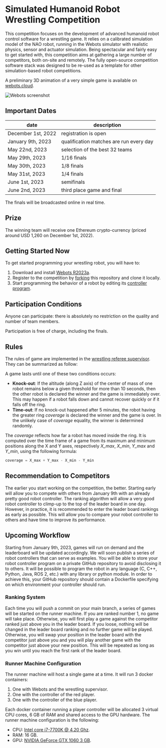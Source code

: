 # Simulated Humanoid Robot Wrestling Competition

This competition focuses on the development of advanced humanoid robot control software for a wrestling game. It relies on a calibrated simulation model of the NAO robot, running in the Webots simulator with realistic physics, sensor and actuator simulation. Being spectacular and fairly easy to get started with, this competition aims at gathering a large number of competitors, both on-site and remotely. The fully open-source competition software stack was designed to be re-used as a template for other simulation-based robot competitions.

A preliminary 3D animation of a very simple game is available on [webots.cloud](https://webots.cloud/AcrEbH3).

![Webots screenshot](wrestling.jpg "Webots screenshot")

## Important Dates

| date               | description                             |
|--------------------|-----------------------------------------|
| December 1st, 2022 | registration is open                    |
| January 9th, 2023  | qualification matches are run every day |
| May 22nd, 2023     | selection of the best 32 teams          |
| May 29th, 2023     | 1/16 finals                             |
| May 30th, 2023     | 1/8 finals                              |
| May 31st, 2023     | 1/4 finals                              |
| June 1st, 2023     | semifinals                              |
| June 2nd, 2023     | third place game and final              |

The finals will be broadcasted online in real time.

## Prize

The winning team will receive one Ethereum crypto-currency (priced around USD 1,260 on December 1st, 2022).

## Getting Started Now

To get started programming your wrestling robot, you will have to:

1. Download and install [Webots R2023a](https://github.com/cyberbotics/webots/releases/tag/R2023a).
2. Register to the competition by [forking](https://github.com/cyberbotics/wrestling/fork) this repository and clone it locally.
3. Start programming the behavior of a robot by editing its [controller program](controllers/wrestler_red/wrestler_red.py).

## Participation Conditions

Anyone can participate: there is absolutely no restriction on the quality and number of team members.

Participation is free of charge, including the finals.

## Rules

The rules of game are implemented in the [wrestling referee supervisor](controllers/wrestling_referee/wrestling_referee.py).
They can be summarized as follow:

A game lasts until one of these two conditions occurs:
- **Knock-out**: If the altitude (along Z axis) of the center of mass of one robot remains below a given threshold for more than 10 seconds, then the other robot is declared the winner and the game is immediately over. This may happen if a robot falls down and cannot recover quickly or if it falls off the ring.
- **Time-out**: If no knock-out happened after 5 minutes, the robot having the greater ring *coverage* is declared the winner and the game is over. In the unlikely case of *coverage* equality, the winner is determined randomly. 

The *coverage* reflects how far a robot has moved inside the ring. It is computed over the time frame of a game from its maximum and minimum positions along the X and Y axes, respectively *X_max*, *X_min*, *Y_max* and *Y_min*, using the following formula:

```python
coverage = X_max + Y_max - X_min - Y_min
```

## Recommendation to Competitors

The earlier you start working on the competition, the better.
Starting early will allow you to compete with others from January 9th with an already pretty good robot controller.
The ranking algorithm will allow a very good robot controller to climp-up to the top of the leader board in one day.
However, in practice, it is recommended to enter the leader board rankings as early as possible.
This will allow you to compare your robot controller to others and have time to improve its performance.

## Upcoming Workflow

Starting from January 9th, 2023, games will run on demand and the leaderboard will be updated accordingly.
We will soon publish a series of robot controllers that can serve as examples.
You will be able to store your robot controller program on a private GitHub repository to avoid disclosing it to others.
It will be possible to program the robot in any language (C, C++, Python, Java, ROS 2, etc.) with any library or python module.
In order to achieve this, your GitHub repository should contain a Dockerfile specifying on which environment your controller should run.

### Ranking System

Each time you will push a commit on your main branch, a series of games will be started on the runner machine.
If you are ranked number 1, no game will take place.
Otherwise, you will first play a game against the competitor ranked just above you in the leader board.
If you loose, nothing will be changed in the leader board ranking and no further game will be played.
Otherwise, you will swap your position in the leader board with the competitor just above you and you will play another game with the competitor just above your new position.
This will be repeated as long as you win until you reach the first rank of the leader board.

### Runner Machine Configuration

The runner machine will host a single game at a time.
It will run 3 docker containers:

1. One with Webots and the wrestling supervisor.
2. One with the controller of the red player.
3. One with the controller of the blue player.

Each docker container running a player controller will be allocated 3 virtual CPU cores, 6 GB of RAM and shared access to the GPU hardware. 
The runner machine configuration is the following:
- CPU: [Intel core i7-7700K @ 4.20 Ghz](https://www.cpubenchmark.net/cpu.php?id=2874).
- RAM: 16 GB.
- GPU: [NVIDIA GeForce GTX 1060 3 GB](https://www.videocardbenchmark.net/gpu.php?id=3566).


